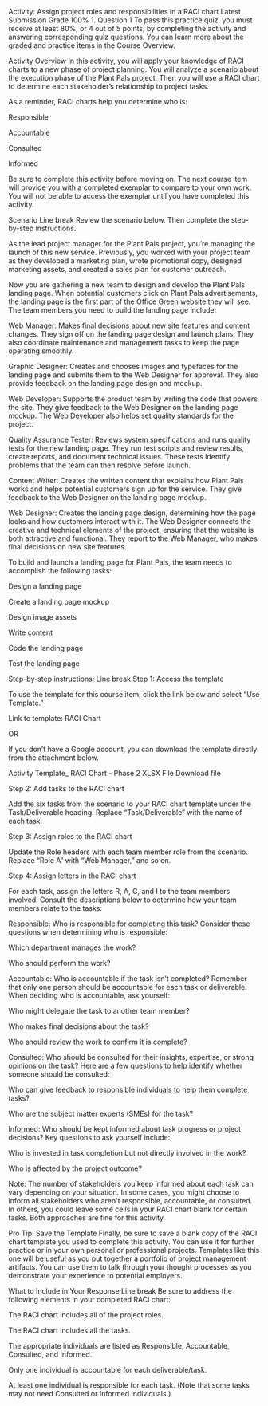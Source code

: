 Activity: Assign project roles and responsibilities in a RACI chart
Latest Submission Grade 100%
1.
Question 1
To pass this practice quiz, you must receive at least 80%, or 4 out of 5 points, by completing the activity and answering corresponding quiz questions. You can learn more 
about the graded and practice items in the Course Overview.

Activity Overview 
In this activity, you will apply your knowledge of RACI charts to a new phase of project planning. You will analyze a scenario about the execution phase of the Plant Pals
project. Then you will use a RACI chart to determine each stakeholder’s relationship to project tasks.

As a reminder, RACI charts help you determine who is:

Responsible

Accountable

Consulted

Informed

Be sure to complete this activity before moving on. The next course item will provide you with a completed exemplar to compare to your own work. You will not be able to 
access the exemplar until you have completed this activity. 

Scenario
Line break
Review the scenario below. Then complete the step-by-step instructions.

As the lead project manager for the Plant Pals project, you’re managing the launch of this new service. Previously, you worked with your project team as they developed a
marketing plan, wrote promotional copy, designed marketing assets, and created a sales plan for customer outreach.

Now you are gathering a new team to design and develop the Plant Pals landing page. When potential customers click on Plant Pals advertisements, the landing page is the
first part of the Office Green website they will see. The team members you need to build the landing page include: 

Web Manager: Makes final decisions about new site features and content changes. They sign off on the landing page design and launch plans. They also coordinate maintenance 
and management tasks to keep the page operating smoothly. 

Graphic Designer: Creates and chooses images and typefaces for the landing page and submits them to the Web Designer for approval. They also provide feedback on the 
landing page design and mockup. 

Web Developer: Supports the product team by writing the code that powers the site. They give feedback to the Web Designer on the landing page mockup. The Web Developer also 
helps set quality standards for the project.

Quality Assurance Tester: Reviews system specifications and runs quality tests for the new landing page. They run test scripts and review results, create reports, and 
document technical issues. These tests identify problems that the team can then resolve before launch. 

Content Writer: Creates the written content that explains how Plant Pals works and helps potential customers sign up for the service. They give feedback to the Web Designer
on the landing page mockup.

Web Designer: Creates the landing page design, determining how the page looks and how customers interact with it. The Web Designer connects the creative and technical
elements of the project, ensuring that the website is both attractive and functional. They report to the Web Manager, who makes final decisions on new site features.

To build and launch a landing page for Plant Pals, the team needs to accomplish the following tasks:

Design a landing page 

Create a landing page mockup

Design image assets

Write content

Code the landing page

Test the landing page

Step-by-step instructions:
Line break
Step 1: Access the template

To use the template for this course item, click the link below and select “Use Template.” 


Link to template: RACI Chart

OR

If you don’t have a Google account, you can download the template directly from the attachment below.

Activity Template_ RACI Chart - Phase 2
XLSX File
Download file

Step 2: Add tasks to the RACI chart

Add the six tasks from the scenario to your RACI chart template under the Task/Deliverable heading. Replace “Task/Deliverable” with the name of each task.

Step 3: Assign roles to the RACI chart

Update the Role headers with each team member role from the scenario. Replace “Role A” with “Web Manager,” and so on.

Step 4: Assign letters in the RACI chart

For each task, assign the letters R, A, C, and I to the team members involved. Consult the descriptions below to determine how your team members relate to the tasks:

Responsible: Who is responsible for completing this task? Consider these questions when determining who is responsible:

Which department manages the work?

Who should perform the work?

Accountable: Who is accountable if the task isn’t completed? Remember that only one person should be accountable for each task or deliverable. When deciding who is 
accountable, ask yourself: 

Who might delegate the task to another team member?

Who makes final decisions about the task?

Who should review the work to confirm it is complete?

Consulted: Who should be consulted for their insights, expertise, or strong opinions on the task? Here are a few questions to help identify whether someone should be
consulted:

Who can give feedback to responsible individuals to help them complete tasks? 

Who are the subject matter experts (SMEs) for the task?

Informed: Who should be kept informed about task progress or project decisions? Key questions to ask yourself include: 

Who is invested in task completion but not directly involved in the work? 

Who is affected by the project outcome?

Note: The number of stakeholders you keep informed about each task can vary depending on your situation. In some cases, you might choose to inform all stakeholders who
aren't responsible, accountable, or consulted. In others, you could leave some cells in your RACI chart blank for certain tasks. Both approaches are fine for this activity.

Pro Tip: Save the Template
Finally, be sure to save a blank copy of the RACI chart template you used to complete this activity. You can use it for further practice or in your own personal or 
professional projects. Templates like this one will be useful as you put together a portfolio of project management artifacts. You can use them to talk through your 
thought processes as you demonstrate your experience to potential employers.

What to Include in Your Response 
Line break
Be sure to address the following elements in your completed RACI chart: 

The RACI chart includes all of the project roles.

The RACI chart includes all the tasks. 

The appropriate individuals are listed as Responsible, Accountable, Consulted, and Informed.

Only one individual is accountable for each deliverable/task.

At least one individual is responsible for each task. (Note that some tasks may not need Consulted or Informed individuals.) 
